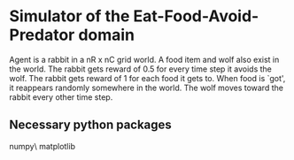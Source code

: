 # Simulator of the Eat-Food-Avoid-Predator domain

Agent is a rabbit in a nR x nC grid world. A food item and wolf also exist in the world. The rabbit gets reward of 0.5 for every time step it avoids the wolf. The rabbit gets reward of 1 for each food it gets to. When food is `got', it reappears randomly somewhere in the world. The wolf moves toward the rabbit every other time step.

## Necessary python packages
numpy\\
matplotlib


